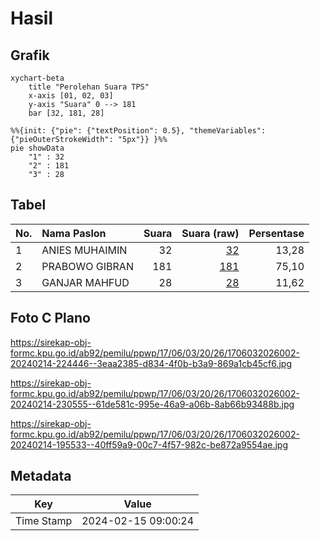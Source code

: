 # Hasil

## Grafik

```mermaid
xychart-beta
    title "Perolehan Suara TPS"
    x-axis [01, 02, 03]
    y-axis "Suara" 0 --> 181
    bar [32, 181, 28]
```

```mermaid
%%{init: {"pie": {"textPosition": 0.5}, "themeVariables": {"pieOuterStrokeWidth": "5px"}} }%%
pie showData
    "1" : 32
    "2" : 181
    "3" : 28
```

## Tabel

| No. | Nama Paslon    | Suara | Suara (raw) | Persentase |
|:--- |:-------------- | -----:| -----------:| ----------:|
| 1   | ANIES MUHAIMIN | 32    | [32][p-1]   | 13,28      |
| 2   | PRABOWO GIBRAN | 181   | [181][p-2]  | 75,10      |
| 3   | GANJAR MAHFUD  | 28    | [28][p-3]   | 11,62      |


[p-1]: https://github.com/gigit-pemilu/pemilu-2024-17-bengkulu/blob/main/pilpres/hitung-suara/sub/17-bengkulu/sub/06-muko-muko/sub/03-teras-terunjam/sub/2026-karang-jaya/sub/002-tps/sub/paslon-1.txt
[p-2]: https://github.com/gigit-pemilu/pemilu-2024-17-bengkulu/blob/main/pilpres/hitung-suara/sub/17-bengkulu/sub/06-muko-muko/sub/03-teras-terunjam/sub/2026-karang-jaya/sub/002-tps/sub/paslon-2.txt
[p-3]: https://github.com/gigit-pemilu/pemilu-2024-17-bengkulu/blob/main/pilpres/hitung-suara/sub/17-bengkulu/sub/06-muko-muko/sub/03-teras-terunjam/sub/2026-karang-jaya/sub/002-tps/sub/paslon-3.txt

## Foto C Plano

https://sirekap-obj-formc.kpu.go.id/ab92/pemilu/ppwp/17/06/03/20/26/1706032026002-20240214-224446--3eaa2385-d834-4f0b-b3a9-869a1cb45cf6.jpg

https://sirekap-obj-formc.kpu.go.id/ab92/pemilu/ppwp/17/06/03/20/26/1706032026002-20240214-230555--61de581c-995e-46a9-a06b-8ab66b93488b.jpg

https://sirekap-obj-formc.kpu.go.id/ab92/pemilu/ppwp/17/06/03/20/26/1706032026002-20240214-195533--40ff59a9-00c7-4f57-982c-be872a9554ae.jpg


## Metadata

| Key        | Value               |
| ---------- | ------------------- |
| Time Stamp | 2024-02-15 09:00:24 |



